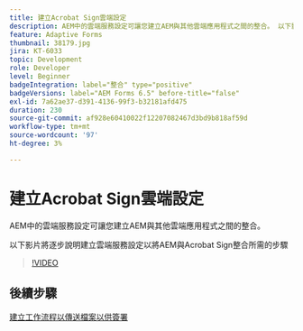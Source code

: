 ```yaml
---
title: 建立Acrobat Sign雲端設定
description: AEM中的雲端服務設定可讓您建立AEM與其他雲端應用程式之間的整合。 以下影片將逐步說明建立雲端服務設定以將AEM與Acrobat Sign整合所需的步驟。
feature: Adaptive Forms
thumbnail: 38179.jpg
jira: KT-6033
topic: Development
role: Developer
level: Beginner
badgeIntegration: label="整合" type="positive"
badgeVersions: label="AEM Forms 6.5" before-title="false"
exl-id: 7a62ae37-d391-4136-99f3-b32181afd475
duration: 230
source-git-commit: af928e60410022f12207082467d3bd9b818af59d
workflow-type: tm+mt
source-wordcount: '97'
ht-degree: 3%

---
```


# 建立Acrobat Sign雲端設定

AEM中的雲端服務設定可讓您建立AEM與其他雲端應用程式之間的整合。

以下影片將逐步說明建立雲端服務設定以將AEM與Acrobat Sign整合所需的步驟

>[!VIDEO](https://video.tv.adobe.com/v/38179?quality=12&learn=on)

## 後續步驟

[建立工作流程以傳送檔案以供簽署](./create-workflow-to-send-document-for-signing.md)
